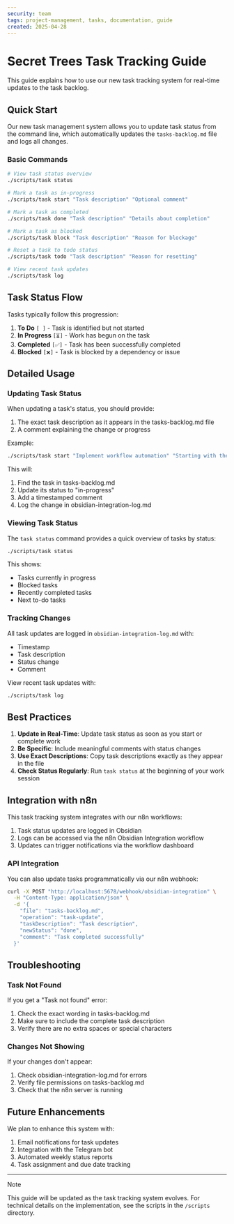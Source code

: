 ```yaml
---
security: team
tags: project-management, tasks, documentation, guide
created: 2025-04-28
---
```


# Secret Trees Task Tracking Guide

This guide explains how to use our new task tracking system for real-time updates to the task backlog.

## Quick Start

Our new task management system allows you to update task status from the command line, which automatically updates the `tasks-backlog.md` file and logs all changes.

### Basic Commands

```bash
# View task status overview
./scripts/task status

# Mark a task as in-progress
./scripts/task start "Task description" "Optional comment"

# Mark a task as completed
./scripts/task done "Task description" "Details about completion"

# Mark a task as blocked
./scripts/task block "Task description" "Reason for blockage"

# Reset a task to todo status
./scripts/task todo "Task description" "Reason for resetting"

# View recent task updates
./scripts/task log
```

## Task Status Flow

Tasks typically follow this progression:

1. **To Do** `[ ]` - Task is identified but not started
2. **In Progress** `[⏳]` - Work has begun on the task
3. **Completed** `[✅]` - Task has been successfully completed
4. **Blocked** `[❌]` - Task is blocked by a dependency or issue

## Detailed Usage

### Updating Task Status

When updating a task's status, you should provide:
1. The exact task description as it appears in the tasks-backlog.md file
2. A comment explaining the change or progress

Example:
```bash
./scripts/task start "Implement workflow automation" "Starting with the webhook configuration"
```

This will:
1. Find the task in tasks-backlog.md
2. Update its status to "in-progress"
3. Add a timestamped comment
4. Log the change in obsidian-integration-log.md

### Viewing Task Status

The `task status` command provides a quick overview of tasks by status:

```bash
./scripts/task status
```

This shows:
- Tasks currently in progress
- Blocked tasks
- Recently completed tasks
- Next to-do tasks

### Tracking Changes

All task updates are logged in `obsidian-integration-log.md` with:
- Timestamp
- Task description
- Status change
- Comment

View recent task updates with:
```bash
./scripts/task log
```

## Best Practices

1. **Update in Real-Time**: Update task status as soon as you start or complete work
2. **Be Specific**: Include meaningful comments with status changes
3. **Use Exact Descriptions**: Copy task descriptions exactly as they appear in the file
4. **Check Status Regularly**: Run `task status` at the beginning of your work session

## Integration with n8n

This task tracking system integrates with our n8n workflows:

1. Task status updates are logged in Obsidian
2. Logs can be accessed via the n8n Obsidian Integration workflow
3. Updates can trigger notifications via the workflow dashboard

### API Integration

You can also update tasks programmatically via our n8n webhook:

```bash
curl -X POST "http://localhost:5678/webhook/obsidian-integration" \
  -H "Content-Type: application/json" \
  -d '{
    "file": "tasks-backlog.md", 
    "operation": "task-update", 
    "taskDescription": "Task description", 
    "newStatus": "done", 
    "comment": "Task completed successfully"
  }'
```

## Troubleshooting

### Task Not Found
If you get a "Task not found" error:
1. Check the exact wording in tasks-backlog.md
2. Make sure to include the complete task description
3. Verify there are no extra spaces or special characters

### Changes Not Showing
If your changes don't appear:
1. Check obsidian-integration-log.md for errors
2. Verify file permissions on tasks-backlog.md
3. Check that the n8n server is running

## Future Enhancements

We plan to enhance this system with:
1. Email notifications for task updates
2. Integration with the Telegram bot
3. Automated weekly status reports
4. Task assignment and due date tracking

---

> [!note]
> This guide will be updated as the task tracking system evolves. For technical details on the implementation, see the scripts in the `/scripts` directory. 
